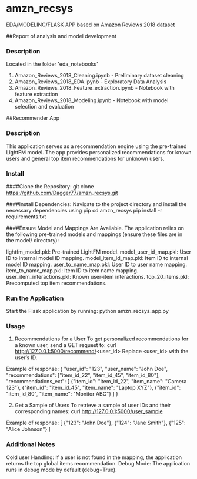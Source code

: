 # amzn_recsys
EDA/MODELING/FLASK APP based on Amazon Reviews 2018 dataset

##Report of analysis and model development
### Description
Located in the folder 'eda_notebooks'
1. Amazon_Reviews_2018_Cleaning.ipynb 				- Preliminary dataset cleaning
2. Amazon_Reviews_2018_EDA.ipynb 					- Exploratory Data Analysis
3. Amazon_Reviews_2018_Feature_extraction.ipynb		- Notebook with feature extraction 
4. Amazon_Reviews_2018_Modeling.ipynb				- Notebook with model selection and evaluation


##Recommender App
### Description
This application serves as a recommendation engine using the pre-trained LightFM model. The app provides personalized recommendations for known users and general top item recommendations for unknown users.

### Install

####Clone the Repository: 
git clone https://github.com/Dagger77/amzn_recsys.git

####Install Dependencies: 
Navigate to the project directory and install the necessary dependencies using pip
cd amzn_recsys
pip install -r requirements.txt

####Ensure Model and Mappings Are Available.
The application relies on the following pre-trained models and mappings (ensure these files are in the model/ directory):

lightfm_model.pkl: Pre-trained LightFM model.
model_user_id_map.pkl: User ID to internal model ID mapping.
model_item_id_map.pkl: Item ID to internal model ID mapping.
user_to_name_map.pkl: User ID to user name mapping.
item_to_name_map.pkl: Item ID to item name mapping.
user_item_interactions.pkl: Known user-item interactions.
top_20_items.pkl: Precomputed top item recommendations.

### Run the Application
Start the Flask application by running:
python amzn_recsys_app.py

### Usage
1. Recommendations for a User
To get personalized recommendations for a known user, send a GET request to:
curl http://127.0.0.1:5000/recommend/<user_id>
Replace <user_id> with the user’s ID.

Example of response:
{
    "user_id": "123",
    "user_name": "John Doe",
    "recommendations": ["item_id_22", "item_id_45", "item_id_80"],
    "recommendations_ext": [
        {"item_id": "item_id_22", "item_name": "Camera 123"},
        {"item_id": "item_id_45", "item_name": "Laptop XYZ"},
        {"item_id": "item_id_80", "item_name": "Monitor ABC"}
    ]
}

2. Get a Sample of Users
To retrieve a sample of user IDs and their corresponding names:
curl http://127.0.0.1:5000/user_sample

Example of response:
[
    {"123": "John Doe"},
    {"124": "Jane Smith"},
    {"125": "Alice Johnson"}
]

### Additional Notes
Cold user Handling: If a user is not found in the mapping, the application returns the top global items recommendation.
Debug Mode: The application runs in debug mode by default (debug=True).
